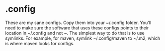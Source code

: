 # .config

These are my sane configs. Copy them into your ~/.config folder. You'll need to make sure the software that uses these configs points to their location in ~/.config and not ~. The simplest way to do that is to use symlinks. For example, for maven, symlink ~/.config/maven to ~/.m2, which is where maven looks for configs.
